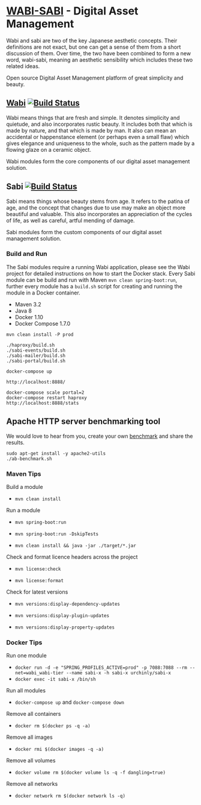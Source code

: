 # [WABI-SABI](https://github.com/unauthed/wabi-sabi) - Digital Asset Management

Wabi and sabi are two of the key Japanese aesthetic concepts. Their definitions are not exact, but one can get a sense of them from a short discussion of them. Over time, the two have been combined to form a new word, wabi-sabi, meaning an aesthetic sensibility which includes these two related ideas. 

Open source Digital Asset Management platform of great simplicity and beauty.

## [Wabi](https://github.com/unauthed/wabi) [![Build Status](https://travis-ci.org/unauthed/wabi.svg?branch=master)](https://travis-ci.org/unauthed/wabi)

Wabi means things that are fresh and simple. It denotes simplicity and quietude, and also incorporates rustic beauty. It includes both that which is made by nature, and that which is made by man. It also can mean an accidental or happenstance element (or perhaps even a small flaw) which gives elegance and uniqueness to the whole, such as the pattern made by a flowing glaze on a ceramic object.

Wabi modules form the core components of our digital asset management solution.

## Sabi [![Build Status](https://travis-ci.org/unauthed/sabi.svg?branch=master)](https://travis-ci.org/unauthed/sabi)

Sabi means things whose beauty stems from age. It refers to the patina of age, and the concept that changes due to use may make an object more beautiful and valuable. This also incorporates an appreciation of the cycles of life, as well as careful, artful mending of damage.

Sabi modules form the custom components of our digital asset management solution.

### Build and Run

The Sabi modules require a running Wabi application, please see the Wabi project for detailed instructions on how to start the Docker stack. Every Sabi module can be build and run with Maven `mvn clean spring-boot:run`, further every module has a `build.sh` script for creating and running the module in a Docker container.

- Maven 3.2
- Java 8
- Docker 1.10
- Docker Compose 1.7.0

```
mvn clean install -P prod

./haproxy/build.sh
./sabi-events/build.sh
./sabi-mailer/build.sh
./sabi-portal/build.sh

docker-compose up

http://localhost:8888/

docker-compose scale portal=2
docker-compose restart haproxy
http://localhost:8888/stats

```

## Apache HTTP server benchmarking tool

We would love to hear from you, create your own [benchmark](http://httpd.apache.org/docs/2.2/programs/ab.html) and share the results.

```
sudo apt-get install -y apache2-utils
./ab-benchmark.sh
```

### Maven Tips

Build a module

* `mvn clean install`

Run a module

* `mvn spring-boot:run`

* `mvn spring-boot:run -DskipTests`

* `mvn clean install && java -jar ./target/*.jar`

Check and format licence headers across the project

* `mvn license:check` 

* `mvn license:format` 

Check for latest versions

* `mvn versions:display-dependency-updates` 

* `mvn versions:display-plugin-updates`

* `mvn versions:display-property-updates`

### Docker Tips

Run one module

* `docker run -d -e "SPRING_PROFILES_ACTIVE=prod" -p 7088:7088 --rm --net=wabi_wabi-tier --name sabi-x -h sabi-x urchinly/sabi-x`
* `docker exec -it sabi-x /bin/sh`

Run all modules

* `docker-compose up` and `docker-compose down`

Remove all containers

* `docker rm $(docker ps -q -a)`

Remove all images

* `docker rmi $(docker images -q -a)`

Remove all volumes

* `docker volume rm $(docker volume ls -q -f dangling=true)`

Remove all networks

* `docker network rm $(docker network ls -q)`
